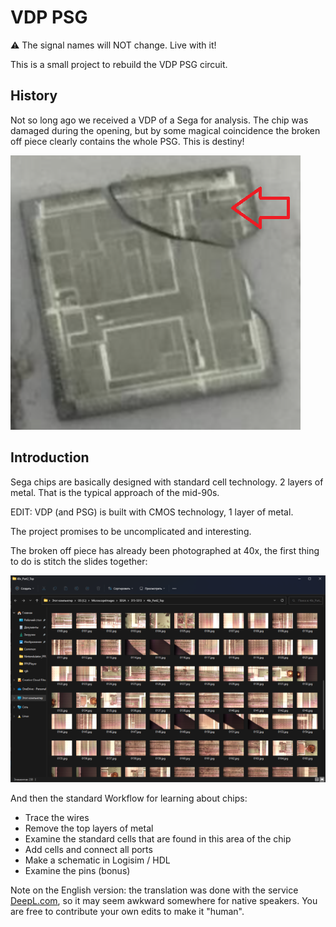 # VDP PSG

:warning: The signal names will NOT change. Live with it!

This is a small project to rebuild the VDP PSG circuit.

## History

Not so long ago we received a VDP of a Sega for analysis. The chip was damaged during the opening, but by some magical coincidence the broken off piece clearly contains the whole PSG. This is destiny!

![vdp-damaged-chip](/imgstore/vdp-damaged-chip.png)

## Introduction

Sega chips are basically designed with standard cell technology. 2 layers of metal. That is the typical approach of the mid-90s.

EDIT: VDP (and PSG) is built with CMOS technology, 1 layer of metal.

The project promises to be uncomplicated and interesting.

The broken off piece has already been photographed at 40x, the first thing to do is stitch the slides together:

![vdp-slides](/imgstore/vdp-slides.png)

And then the standard Workflow for learning about chips:
- Trace the wires
- Remove the top layers of metal
- Examine the standard cells that are found in this area of the chip
- Add cells and connect all ports
- Make a schematic in Logisim / HDL
- Examine the pins (bonus)

Note on the English version: the translation was done with the service [DeepL.com](http://DeepL.com), so it may seem awkward somewhere for native speakers. You are free to contribute your own edits to make it "human".
